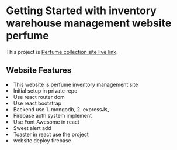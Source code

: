 # Getting Started with inventory warehouse management website perfume

This project is [Perfume collection site live link](https://perfume-inventory.web.app/).

## Website Features

   
   <li>This website is perfume inventory management site</li>
   <li>Initial setup in private repo</li>
   <li>Use react router dom</li>
   <li>Use react bootstrap </li>
   <li>Backend use 1. mongodb, 2. expressJs, </li>
   <li>Firebase auth system implement</li>
   <li>Use Font Awesome in react</li>
   <li>Sweet alert add</li>
   <li>Toaster in react use the project</li>
   <li>website deploy firebase</li>